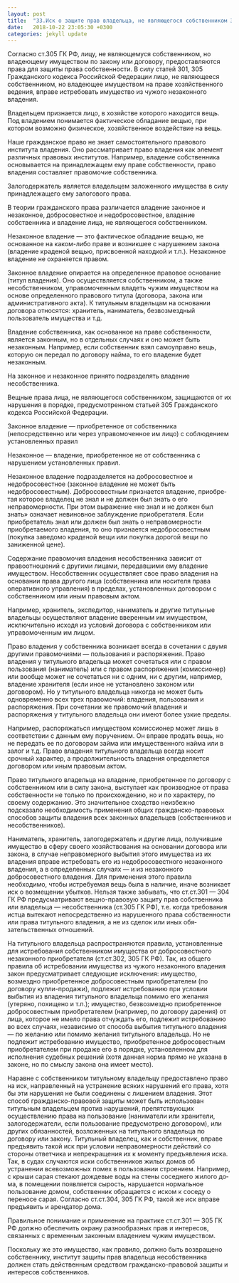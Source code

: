 ```yaml
---
layout: post
title:  "33.Иск о защите прав владельца, не являющегося собственником Защита прав владельца, не являющегося собственником"
date:   2018-10-22 23:05:30 +0300
categories: jekyll update
---
```


Согласно ст.305 ГК РФ, лицу, не являющемуся соб­ственником, но владеющему имуществом по закону или договору, предоставляются права для защиты права собственности. В силу статей 301, 305 Гражданского кодекса Российской Федерации лицо, не являющееся собственником, но владеющее имуществом на праве хозяйственного ведения, вправе истребовать имущество из чужого незаконного владения.

Владельцем признается лицо, в хозяйстве которого находится вещь. Под владением понимается фактическое облада­ние вещью, при котором возможно физическое, хозяйственное воздействие на вещь.

Наше гражданское право не знает самостоятельного правового института владения. Оно рассматривает право владе­ния как элемент различных правовых институтов. Например, вла­дение собственника основывается на принадлежащем ему праве собственности, право владения составляет правомочие собствен­ника.

Залогодержатель является владельцем заложенного имущества в силу принадлежащего ему залогового права.

В теории гражданского права различается владение законное и незаконное, добросовестное и недобросовестное, владение собственника и владение лица, не являющегося собственником.

Незаконное владение — это фактическое обладание вещью, не основанное на каком-либо праве и возникшее с нару­шением закона (владение краденой вещью, присвоенной находкой и т.п.). Незаконное владение не охраняется правом.

Законное владение опирается на определенное правовое основание (титул владения). Оно осуществляется собствен­ником, а также несобственником, управомоченным владеть чужим имуществом на основе определенного правового титула (догово­ра, закона или административного акта). К титульным владель­цам на основании договора относятся: хранитель, наниматель, безвозмездный пользователь имущества и т.д.

Владение собственника, как основанное на праве собственности, является законным, но в отдельных случаях и оно может быть незаконным. Например, если собственник взял самоуправно вещь, которую он передал по договору найма, то его владение будет незаконным.

На законное и незаконное принято подразделять вла­дение несобственника.

Вещные права лица, не являющегося собственником, защищаются от их нарушения в порядке, предусмотренном статьей 305 Гражданского кодекса Российской Федерации.

Законное владение — приобретенное от собственника (непосредственно или через управомоченное им лицо) с соблю­дением установленных правил

Незаконное — владение, приобре­тенное не от собственника с нарушением установленных правил.

Незаконное владение подразделяется на добросовест­ное и недобросовестное (законное владение не может быть недобросовестным). Добросовестным признается владение, приобре­тая которое владелец не знал и не должен был знать о его неправомерности. При этом выражение «не знал и не должен был знать» означает невиновное заблуждение приобретателя. Если приобретатель знал или должен был знать о неправомерности приобретаемого владения, то оно признается недобросовестным (покупка заведомо краденой вещи или покупка дорогой вещи по заниженной цене).

Содержание правомочия владения несобственника за­висит от правоотношений с другими лицами, передавшими ему владение имуществом. Несобственник осуществляет свое право владения на основании права другого лица (собственника или носителя права оперативного управления) в пределах, установ­ленных договором с собственником или иным правовым актом. 

Например, хранитель, экспедитор, наниматель и другие титуль­ные владельцы осуществляют владение вверенным им имуществом, исключительно исходя из условий договора с собственником или управомоченным им лицом.

Право владения у собственника возникает всегда в сочетании с двумя другими правомочиями — пользования и распоряжения. Право владения у титульного владельца может соче­таться или с правом пользования (наниматель) или с правом распоряжения (комиссионер) или вообще может не сочетаться ни с одним, ни с другим, например, владение хранителя (если иное не установлено законом или договором). Но у титульного вла­дельца никогда не может быть одновременно всех трех правомочий: владения, пользования и распоряжения. При сочетании же правомочий владения и распоряжения у титульного владельца они имеют более узкие пределы.

Например, распоряжаться имущест­вом комиссионер может лишь в соответствии с данным ему пору­чением. Он вправе продать вещь, но не передать ее по догово­рам займа или имущественного найма или в залог и т.д. Право владения титульного владельца всегда носит срочный характер, а продолжительность владения определяется договором или иным правовым актом.

Право титульного владельца на владение, приобретенное по договору с собственником или в силу закона, выступает как производное от права собственности не только по происхож­дению, но и по характеру, по своему содержанию. Это значи­тельное сходство неизбежно подсказало необходимость примене­ния общих гражданско-правовых способов защиты владения всех законных владельцев (собственников и несобственников).

Наниматель, хранитель, залогодержатель и другие лица, получившие имущество в сферу своего хозяйствования на основании договора или закона, в случае неправомерного выбы­тия этого имущества из их владения вправе истребовать его из недобросовестного незаконного владения, а в определенных случаях — и из незаконного добросовестного владения. Для применения этого правила необходимо, чтобы истребуемая вещь была в наличие, иначе возникает иск о возмещении убытков. Нельзя также забывать, что ст.ст.301 — 304 ГК РФ предусматривают вещно-правовую защиту прав собственника или владельца — несобственника (ст.305 ГК РФ), т.е. когда требования истца вытекают непосредственно из нарушенного права собственности или права титульного владения, а не из сделок или иных обя­зательственных отношений.

На титульного владельца распространяются правила, установленные для истребования собственником имущества от добросовестного незаконного приобретателя (ст.ст.302, 305 ГК РФ). Так, из общего правила об истребовании имущества из чужого незаконного владения закон предусматривает следующие исклю­чения: имущество, возмездно приобретенное добросовестным при­обретателем (по договору купли-продажи), подлежит истребованию при условии выбытия из владения титульного владельца помимо его желания (утеряно, похищено и т.п.); имущество, безвозмездно приобретенное добросовестным приобретателем (например, по договору дарения) от лица, которое не имело права отчуждать его, подлежит истребованию во всех случаях, независимо от способа выбытия титульного владения — по желанию или помимо желания титульного владельца. Но не подлежит истребованию имущество, приобретенное добросовестным приобретателем при продаже его в порядке, установленном для исполнения судебных решений (хотя данная норма прямо не указана в законе, но по смыслу закона она имеет место).

Наравне с собственником титульному владельцу пре­доставлено право на иск, направленный на устранение всяких нарушений его права, хотя бы эти нарушения не были соединены с лишением владения. Этот способ гражданско-правовой защиты может быть использован титульным владельцем против нарушений, препятствующих осуществлению права на пользование (наниматели или хранители, залогодержатели, если пользование предус­мотрено договором), или других обязанностей, возложенных на титульного владельца по договору или закону. Титульный вла­делец, как и собственник, вправе предъявить такой иск при условии неправомерности действий со стороны ответчика и непрекращения их к моменту предъявления иска. Так, в судах случаются иски собственников жилых домов об устранении всевозможных помех в пользовании строением. Например, с крыши сарая стекают дождевые воды на стены соседнего жилого до­ма, в помещении появляется сырость, нарушается нормальное пользование домом, собственник обращается с иском к соседу о переносе сарая. Согласно ст.ст.304, 305 ГК РФ, такой же иск вправе предъявить и арендатор дома.

Правильное понимание и применение на практике ст.ст.301 — 305 ГК РФ должно обеспечить охрану разнообразных прав и интересов, связанных с временным законным владением чужим имуществом.

Поскольку же это имущество, как правило, должно быть возвращено собственнику, институт защиты прав владельца несобственника должен стать действенным средством гражданско-правовой защиты и интересов собственников.